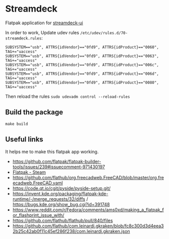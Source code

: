 # Streamdeck 

Flatpak application for [streamdeck-ui](https://github.com/timothycrosley/streamdeck-ui)

In order to work, Update udev rules `/etc/udev/rules.d/70-streamdeck.rules`:
```
SUBSYSTEM=="usb", ATTRS{idVendor}=="0fd9", ATTRS{idProduct}=="0060", TAG+="uaccess"
SUBSYSTEM=="usb", ATTRS{idVendor}=="0fd9", ATTRS{idProduct}=="0063", TAG+="uaccess"
SUBSYSTEM=="usb", ATTRS{idVendor}=="0fd9", ATTRS{idProduct}=="006c", TAG+="uaccess"
SUBSYSTEM=="usb", ATTRS{idVendor}=="0fd9", ATTRS{idProduct}=="006d", TAG+="uaccess"
SUBSYSTEM=="usb", ATTRS{idVendor}=="0fd9", ATTRS{idProduct}=="0080", TAG+="uaccess"
```

Then reload the rules `sudo udevadm control --reload-rules`

## Build the package

```
make build
```

## Useful links

It helps me to make this flatpak app working.

  - https://github.com/flatpak/flatpak-builder-tools/issues/239#issuecomment-971430197
  - [Flatpak - Steam](https://github.com/flathub/com.valvesoftware.Steam)
  - https://github.com/flathub/org.freecadweb.FreeCAD/blob/master/org.freecadweb.FreeCAD.yaml
  - https://code.qt.io/cgit/pyside/pyside-setup.git/
  - https://invent.kde.org/packaging/flatpak-kde-runtime/-/merge_requests/32/diffs / https://bugs.kde.org/show_bug.cgi?id=391748
  - https://www.reddit.com/r/Fedora/comments/ams0xd/making_a_flatpak_for_flashprint_issue_with/
  - https://github.com/flathub/flathub/pull/840/files
  - https://github.com/flathub/com.leinardi.gkraken/blob/fc8c300d3d4eea32b25c42ab0f11c45ef286f238/com.leinardi.gkraken.json

